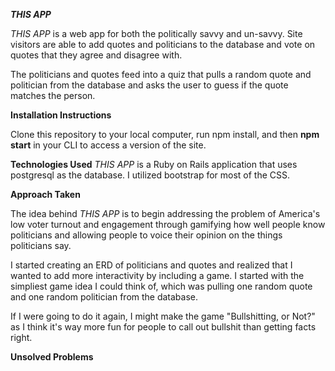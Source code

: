 ***THIS APP***

*THIS APP* is a web app for both the politically savvy and un-savvy. Site visitors are able to add quotes and politicians to the database and vote on quotes that they agree and disagree with.

The politicians and quotes feed into a quiz that pulls a random quote and politician from the database and asks the user to guess if the quote matches the person.

**Installation Instructions**

Clone this repository to your local computer, run npm install, and then **npm start** in your CLI to access a version of the site.

**Technologies Used**
*THIS APP* is a Ruby on Rails application that uses postgresql as the database. I utilized bootstrap for most of the CSS.

**Approach Taken**

The idea behind *THIS APP* is to begin addressing the problem of America's low voter turnout and engagement through gamifying how well people know politicians and allowing people to voice their opinion on the things politicians say.

I started creating an ERD of politicians and quotes and realized that I wanted to add more interactivity by including a game. I started with the simpliest game idea I could think of, which was pulling one random quote and one random politician from the database.

If I were going to do it again, I might make the game "Bullshitting, or Not?" as I think it's way more fun for people to call out bullshit than getting facts right.

**Unsolved Problems**
